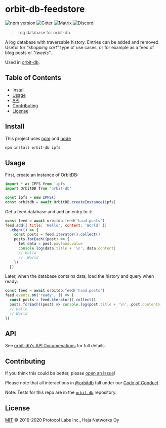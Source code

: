 # orbit-db-feedstore

[![npm version](https://badge.fury.io/js/orbit-db-feedstore.svg)](https://badge.fury.io/js/orbit-db-feedstore)
[![Gitter](https://img.shields.io/gitter/room/nwjs/nw.js.svg)](https://gitter.im/orbitdb/Lobby) [![Matrix](https://img.shields.io/badge/matrix-%23orbitdb%3Apermaweb.io-blue.svg)](https://riot.permaweb.io/#/room/#orbitdb:permaweb.io) [![Discord](https://img.shields.io/discord/475789330380488707?color=blueviolet&label=discord)](https://discord.gg/cscuf5T)

> Log database for orbit-db

A log database with traversable history. Entries can be added and removed. Useful for *"shopping cart"* type of use cases, or for example as a feed of blog posts or *"tweets"*.

Used in [orbit-db](https://github.com/haadcode/orbit-db).

## Table of Contents

- [Install](#install)
- [Usage](#usage)
- [API](#api)
- [Contributing](#contributing)
- [License](#license)

## Install

This project uses [npm](https://npmjs.com) and [node](https://nodejs.org)

```sh
npm install orbit-db ipfs
```

## Usage

First, create an instance of OrbitDB:

```javascript
import * as IPFS from 'ipfs'
import OrbitDB from 'orbit-db'

const ipfs = new IPFS()
const orbitdb = await OrbitDB.createInstance(ipfs)
```

Get a feed database and add an entry to it:

```javascript
const feed = await orbitdb.feed('haad.posts')
feed.add({ title: 'Hello', content: 'World' })
  .then(() => {
    const posts = feed.iterator().collect()
    posts.forEach((post) => {
      let data = post.payload.value
      console.log(data.title + '\n', data.content)
      // Hello
      //  World   
    })
  })
```

Later, when the database contains data, load the history and query when ready:

```javascript
const feed = await orbitdb.feed('haad.posts')
feed.events.on('ready', () => {
  const posts = feed.iterator().collect()
  posts.forEach((post) => console.log(post.title + '\n', post.content))
  // Hello
  // World  
})
```

## API

See [orbit-db's API Documenations](https://github.com/orbitdb/orbit-db/blob/master/API.md#feedname) for full details.

## Contributing

If you think this could be better, please [open an issue](https://github.com/orbitdb/orbit-db-feedstore/issues/new)!

Please note that all interactions in [@orbitdb](https://github.com/orbitdb) fall under our [Code of Conduct](CODE_OF_CONDUCT.md).

Note: Tests for this repo are in the [`orbit-db`](https://github.com/orbitdb/orbit-db) repository.

## License

[MIT](LICENSE) © 2016-2020 Protocol Labs Inc., Haja Networks Oy
